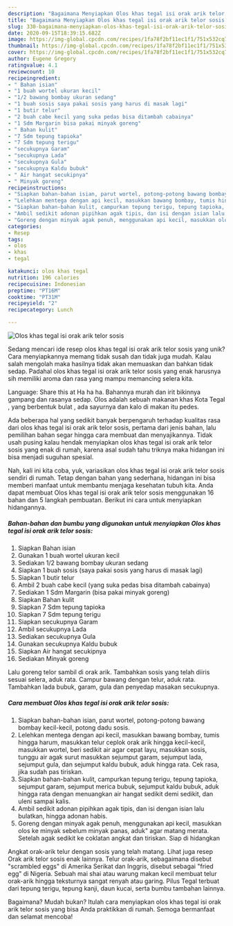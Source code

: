 ```yaml
---
description: "Bagaimana Menyiapkan Olos khas tegal isi orak arik telor sosis yang Lezat Sekali"
title: "Bagaimana Menyiapkan Olos khas tegal isi orak arik telor sosis yang Lezat Sekali"
slug: 330-bagaimana-menyiapkan-olos-khas-tegal-isi-orak-arik-telor-sosis-yang-lezat-sekali
date: 2020-09-15T18:39:15.682Z
image: https://img-global.cpcdn.com/recipes/1fa78f2bf11ec1f1/751x532cq70/olos-khas-tegal-isi-orak-arik-telor-sosis-foto-resep-utama.jpg
thumbnail: https://img-global.cpcdn.com/recipes/1fa78f2bf11ec1f1/751x532cq70/olos-khas-tegal-isi-orak-arik-telor-sosis-foto-resep-utama.jpg
cover: https://img-global.cpcdn.com/recipes/1fa78f2bf11ec1f1/751x532cq70/olos-khas-tegal-isi-orak-arik-telor-sosis-foto-resep-utama.jpg
author: Eugene Gregory
ratingvalue: 4.1
reviewcount: 10
recipeingredient:
- " Bahan isian"
- "1 buah wortel ukuran kecil"
- "1/2 bawang bombay ukuran sedang"
- "1 buah sosis saya pakai sosis yang harus di masak lagi"
- "1 butir telur"
- "2 buah cabe kecil yang suka pedas bisa ditambah cabainya"
- "1 Sdm Margarin bisa pakai minyak goreng"
- " Bahan kulit"
- "7 Sdm tepung tapioka"
- "7 Sdm tepung terigu"
- "secukupnya Garam"
- "secukupnya Lada"
- "secukupnya Gula"
- "secukupnya Kaldu bubuk"
- " Air hangat secukipnya"
- " Minyak goreng"
recipeinstructions:
- "Siapkan bahan-bahan isian, parut wortel, potong-potong bawang bombay kecil-kecil, potong dadu sosis."
- "Lelehkan mentega dengan api kecil, masukkan bawang bombay, tumis hingga harum, masukkan telur ceplok orak arik hingga kecil-kecil, masukkan wortel, beri sedikit air agar cepat layu, masukkan sosis, tunggu air agak surut masukkan sejumput garam, sejumput lada, sejumput gula, dan sejumput kaldu bubuk, aduk hingga rata. Cek rasa, jika sudah pas tiriskan."
- "Siapkan bahan-bahan kulit, campurkan tepung terigu, tepung tapioka, sejumput garam, sejumput merica bubuk, sejumput kaldu bubuk, aduk hingga rata dengan menuangkan air hangat sedikit demi sedikit, dan uleni sampai kalis."
- "Ambil sedikit adonan pipihkan agak tipis, dan isi dengan isian lalu bulatkan, hingga adonan habis."
- "Goreng dengan minyak agak penuh, menggunakan api kecil, masukkan olos ke minyak sebelum minyak panas, aduk&#34; agar matang merata. Setelah agak sedikit ke coklatan angkat dan tiriskan. Siap di hidangkan"
categories:
- Resep
tags:
- olos
- khas
- tegal

katakunci: olos khas tegal 
nutrition: 196 calories
recipecuisine: Indonesian
preptime: "PT16M"
cooktime: "PT31M"
recipeyield: "2"
recipecategory: Lunch

---
```



![Olos khas tegal isi orak arik telor sosis](https://img-global.cpcdn.com/recipes/1fa78f2bf11ec1f1/751x532cq70/olos-khas-tegal-isi-orak-arik-telor-sosis-foto-resep-utama.jpg)

Sedang mencari ide resep olos khas tegal isi orak arik telor sosis yang unik? Cara menyiapkannya memang tidak susah dan tidak juga mudah. Kalau salah mengolah maka hasilnya tidak akan memuaskan dan bahkan tidak sedap. Padahal olos khas tegal isi orak arik telor sosis yang enak harusnya sih memiliki aroma dan rasa yang mampu memancing selera kita.

Language: Share this at Ha ha ha. Bahannya murah dan irit bikinnya gampang dan rasanya sedap. Olos adalah sebuah makanan khas Kota Tegal , yang berbentuk bulat , ada sayurnya dan kalo di makan itu pedes.

Ada beberapa hal yang sedikit banyak berpengaruh terhadap kualitas rasa dari olos khas tegal isi orak arik telor sosis, pertama dari jenis bahan, lalu pemilihan bahan segar hingga cara membuat dan menyajikannya. Tidak usah pusing kalau hendak menyiapkan olos khas tegal isi orak arik telor sosis yang enak di rumah, karena asal sudah tahu triknya maka hidangan ini bisa menjadi suguhan spesial.


Nah, kali ini kita coba, yuk, variasikan olos khas tegal isi orak arik telor sosis sendiri di rumah. Tetap dengan bahan yang sederhana, hidangan ini bisa memberi manfaat untuk membantu menjaga kesehatan tubuh kita. Anda dapat membuat Olos khas tegal isi orak arik telor sosis menggunakan 16 bahan dan 5 langkah pembuatan. Berikut ini cara untuk menyiapkan hidangannya.

<!--inarticleads1-->

##### Bahan-bahan dan bumbu yang digunakan untuk menyiapkan Olos khas tegal isi orak arik telor sosis:

1. Siapkan  Bahan isian
1. Gunakan 1 buah wortel ukuran kecil
1. Sediakan 1/2 bawang bombay ukuran sedang
1. Siapkan 1 buah sosis (saya pakai sosis yang harus di masak lagi)
1. Siapkan 1 butir telur
1. Ambil 2 buah cabe kecil (yang suka pedas bisa ditambah cabainya)
1. Sediakan 1 Sdm Margarin (bisa pakai minyak goreng)
1. Siapkan  Bahan kulit
1. Siapkan 7 Sdm tepung tapioka
1. Siapkan 7 Sdm tepung terigu
1. Siapkan secukupnya Garam
1. Ambil secukupnya Lada
1. Sediakan secukupnya Gula
1. Gunakan secukupnya Kaldu bubuk
1. Siapkan  Air hangat secukipnya
1. Sediakan  Minyak goreng


Lalu goreng telor sambil di orak arik. Tambahkan sosis yang telah diiris sesuai selera, aduk rata. Campur bawang dengan telur, aduk rata. Tambahkan lada bubuk, garam, gula dan penyedap masakan secukupnya. 

<!--inarticleads2-->

##### Cara membuat Olos khas tegal isi orak arik telor sosis:

1. Siapkan bahan-bahan isian, parut wortel, potong-potong bawang bombay kecil-kecil, potong dadu sosis.
1. Lelehkan mentega dengan api kecil, masukkan bawang bombay, tumis hingga harum, masukkan telur ceplok orak arik hingga kecil-kecil, masukkan wortel, beri sedikit air agar cepat layu, masukkan sosis, tunggu air agak surut masukkan sejumput garam, sejumput lada, sejumput gula, dan sejumput kaldu bubuk, aduk hingga rata. Cek rasa, jika sudah pas tiriskan.
1. Siapkan bahan-bahan kulit, campurkan tepung terigu, tepung tapioka, sejumput garam, sejumput merica bubuk, sejumput kaldu bubuk, aduk hingga rata dengan menuangkan air hangat sedikit demi sedikit, dan uleni sampai kalis.
1. Ambil sedikit adonan pipihkan agak tipis, dan isi dengan isian lalu bulatkan, hingga adonan habis.
1. Goreng dengan minyak agak penuh, menggunakan api kecil, masukkan olos ke minyak sebelum minyak panas, aduk&#34; agar matang merata. Setelah agak sedikit ke coklatan angkat dan tiriskan. Siap di hidangkan


Angkat orak-arik telur dengan sosis yang telah matang. Lihat juga resep Orak arik telor sosis enak lainnya. Telur orak-arik, sebagaimana disebut &#34;scrambled eggs&#34; di Amerika Serikat dan Inggris, disebut sebagai &#34;fried egg&#34; di Nigeria. Sebuah mai shai atau warung makan kecil membuat telur orak-arik hingga teksturnya sangat renyah atau garing. Pilus Tegal terbuat dari tepung terigu, tepung kanji, daun kucai, serta bumbu tambahan lainnya. 

Bagaimana? Mudah bukan? Itulah cara menyiapkan olos khas tegal isi orak arik telor sosis yang bisa Anda praktikkan di rumah. Semoga bermanfaat dan selamat mencoba!
